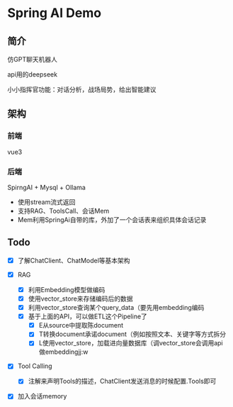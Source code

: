 # Spring AI Demo

## 简介



仿GPT聊天机器人

api用的deepseek

小小指挥官功能：对话分析，战场局势，给出智能建议



## 架构

### 前端

vue3

### 后端

SpirngAI + Mysql + Ollama

- 使用stream流式返回
- 支持RAG、ToolsCall、会话Mem
- Mem利用SpringAi自带的库，外加了一个会话表来组织具体会话记录

## Todo

- [x] 了解ChatClient、ChatModel等基本架构
- [x] RAG
  - [x] 利用Embedding模型做编码
  - [x] 使用vector_store来存储编码后的数据
  - [x] 利用vector_store查询某个query_data（要先用embedding编码
  - [x] 基于上面的API，可以做ETL这个Pipeline了
    - [x] E从source中提取陈document
    - [x] T转换document承诺document（例如按照文本、关键字等方式拆分
    - [x] L使用vector_store，加载进向量数据库（调vector_store会调用api 做embeddingjj:w

- [x] Tool Calling
  - [x] 注解来声明Tools的描述，ChatClient发送消息的时候配置.Tools即可
- [x] 加入会话memory



